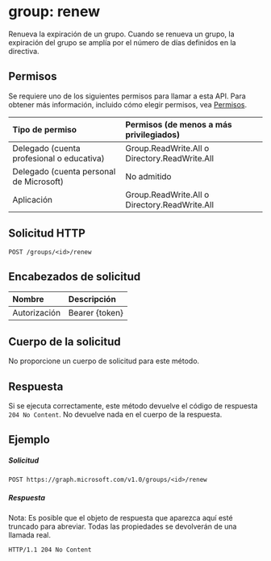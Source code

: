 # <a name="group-renew"></a>group: renew

Renueva la expiración de un grupo. Cuando se renueva un grupo, la expiración del grupo se amplía por el número de días definidos en la directiva.

## <a name="permissions"></a>Permisos

Se requiere uno de los siguientes permisos para llamar a esta API. Para obtener más información, incluido cómo elegir permisos, vea [Permisos](../../../concepts/permissions_reference.md).
 

|Tipo de permiso      | Permisos (de menos a más privilegiados)              |
|:--------------------|:---------------------------------------------------------|
|Delegado (cuenta profesional o educativa) | Group.ReadWrite.All o Directory.ReadWrite.All    |
|Delegado (cuenta personal de Microsoft) | No admitido |
|Aplicación | Group.ReadWrite.All o Directory.ReadWrite.All |

## <a name="http-request"></a>Solicitud HTTP
<!-- { "blockType": "ignored" } -->
```http
POST /groups/<id>/renew
```

## <a name="request-headers"></a>Encabezados de solicitud
| Nombre       | Descripción|
|:---------------|:----------|
| Autorización  | Bearer {token} |


## <a name="request-body"></a>Cuerpo de la solicitud

No proporcione un cuerpo de solicitud para este método.

## <a name="response"></a>Respuesta

Si se ejecuta correctamente, este método devuelve el código de respuesta `204 No Content`. No devuelve nada en el cuerpo de la respuesta.

## <a name="example"></a>Ejemplo

##### <a name="request"></a>Solicitud

<!-- {
  "blockType": "request",
  "name": "group_renew"
}-->
```http
POST https://graph.microsoft.com/v1.0/groups/<id>/renew
```

##### <a name="response"></a>Respuesta
Nota: Es posible que el objeto de respuesta que aparezca aquí esté truncado para abreviar. Todas las propiedades se devolverán de una llamada real.
<!-- {
  "blockType": "response",
  "truncated": true,
  "@odata.type": "Boolean"
} -->
```http
HTTP/1.1 204 No Content
```

<!-- uuid: 8fcb5dbc-d5aa-4681-8e31-b001d5168d79
2015-10-25 14:57:30 UTC -->
<!-- {
  "type": "#page.annotation",
  "description": "group: renew",
  "keywords": "",
  "section": "documentation",
  "tocPath": ""
}-->
